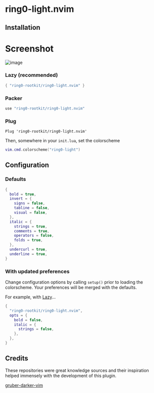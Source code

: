 # ring0-light.nvim

## Installation

# Screenshot
![image](https://github.com/ring0-rootkit/ring0-light.nvim/assets/111735837/94960327-034d-4704-92b5-52754bbe7e70)

### Lazy (recommended)

```lua
{ "ring0-rootkit/ring0-light.nvim" }
```

### Packer

```lua
use "ring0-rootkit/ring0-light.nvim"
```

### Plug

```vim
Plug 'ring0-rootkit/ring0-light.nvim'
```

Then, somewhere in your `init.lua`, set the colorscheme

```lua
vim.cmd.colorscheme("ring0-light")
```

## Configuration

### Defaults

```lua
{
  bold = true,
  invert = {
    signs = false,
    tabline = false,
    visual = false,
  },
  italic = {
    strings = true,
    comments = true,
    operators = false,
    folds = true,
  },
  undercurl = true,
  underline = true,
}
```

### With updated preferences

Change configuration options by calling `setup()`
prior to loading the colorscheme. Your preferences
will be merged with the defaults.

For example, with [Lazy](https://github.com/folke/lazy.nvim.git)...

```lua
{
  "ring0-rootkit/ring0-light.nvim",
  opts = {
    bold = false,
    italic = {
      strings = false,
    },
  },
}
```

## Credits

These repositories were great knowledge sources and their
inspiration helped immensely with the development of this plugin.

[gruber-darker-vim](https://github.com/drsooch/gruber-darker-vim)
